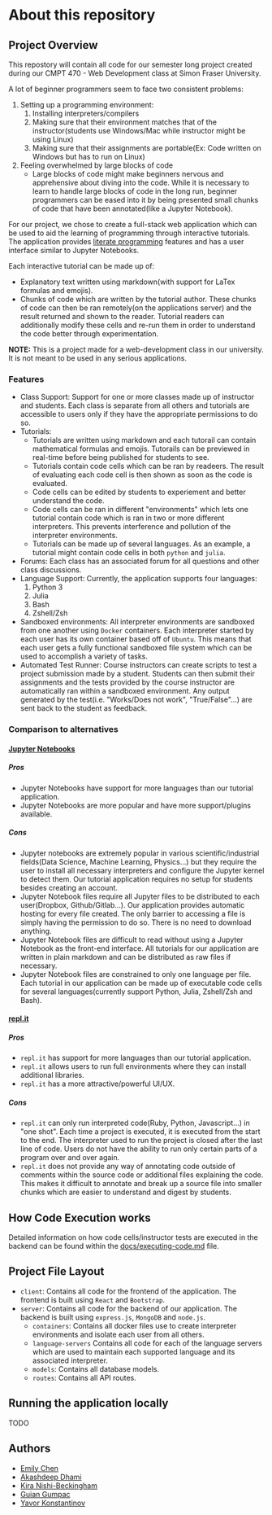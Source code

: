 # About this repository

## Project Overview
This repostory will contain all code for our semester long project created during our CMPT 470 - Web Development class at Simon Fraser University.

A lot of beginner programmers seem to face two consistent problems:
1. Setting up a programming environment:
   1. Installing interpreters/compilers
   2. Making sure that their environment matches that of the instructor(students use Windows/Mac while instructor might be using Linux)
   3. Making sure that their assignments are portable(Ex: Code written on Windows but has to run on Linux)
2. Feeling overwhelmed by large blocks of code
   -  Large blocks of code might make beginners nervous and apprehensive about diving into the code. While it is necessary to learn to handle large blocks of code in the long run, beginner programmers can be eased into it by being presented small chunks of code that have been annotated(like a Jupyter Notebook).

For our project, we chose to create a full-stack web application which can be used to aid the learning of programming through interactive tutorials. The application provides [literate programming](https://en.wikipedia.org/wiki/Literate_programming) features and has a user interface similar to Jupyter Notebooks.

Each interactive tutorial can be made up of:
   - Explanatory text written using markdown(with support for LaTex formulas and emojis).
   - Chunks of code which are written by the tutorial author. These chunks of code can then be ran remotely(on the applications server) and the result returned and shown to the reader. Tutorial readers can additionally modify these cells and re-run them in order to understand the code better through experimentation.

**NOTE:** This is a project made for a web-development class in our university. It is not meant to be used in any serious applications.

### Features
- Class Support: Support for one or more classes made up of instructor and students. Each class is separate from all others and tutorials are accessible to users only if they have the appropriate permissions to do so.
- Tutorials:
  - Tutorials are written using markdown and each tutorail can contain mathematical formulas and emojis. Tutorails can be previewed in real-time before being published for students to see.
  - Tutorials contain code cells which can be ran by readeers. The result of evaluating each code cell is then shown as soon as the code is evaluated.
  - Code cells can be edited by students to experiement and better understand the code.
  - Code cells can be ran in different "environments" which lets one tutorial contain code which is ran in two or more different interpreters. This prevents interference and pollution of the interpreter environments.
  - Tutorials can be made up of several languages. As an example, a tutorial might contain code cells in both `python` and `julia`.
- Forums: Each class has an associated forum for all questions and other class discussions.
- Language Support: Currently, the application supports four languages:
  1. Python 3
  2. Julia
  3. Bash
  4. Zshell/Zsh
- Sandboxed environments: All interpreter environments are sandboxed from one another using `Docker` containers. Each interpreter started by each user has its own container based off of `Ubuntu`. This means that each user gets a fully functional sandboxed file system which can be used to accomplish a variety of tasks.
- Automated Test Runner: Course instructors can create scripts to test a project submission made by a student. Students can then submit their assignments and the tests provided by the course instructor are automatically ran within a sandboxed environment. Any output generated by the test(i.e. "Works/Does not work", "True/False"...) are sent back to the student as feedback.
### Comparison to alternatives
#### [Jupyter Notebooks](https://jupyter.org/index.html)
##### Pros
- Jupyter Notebooks have support for more languages than our tutorial application.
- Jupyter Notebooks are more popular and have more support/plugins available.
##### Cons
- Jupyter notebooks are extremely popular in various scientific/industrial fields(Data Science, Machine Learning, Physics...) but they require the user to install all necessary interpreters and configure the Jupyter kernel to detect them. Our tutorial application requires no setup for students besides creating an account.
- Jupyter Notebook files require all Jupyter files to be distributed to each user(Dropbox, Github/Gitlab...). Our application provides automatic hosting for every file created. The only barrier to accessing a file is simply having the permission to do so. There is no need to download anything.
- Jupyter Notebook files are difficult to read without using a Jupyter Notebook as the front-end interface. All tutorials for our application are written in plain markdown and can be distributed as raw files if necessary.
- Jupyter Notebook files are constrained to only one language per file. Each tutorial in our application can be made up of executable code cells for several languages(currently support Python, Julia, Zshell/Zsh and Bash).
#### [repl.it](https://replit.com/)
##### Pros
- `repl.it` has support for more languages than our tutorial application.
- `repl.it` allows users to run full environments where they can install additional libraries.
- `repl.it` has a more attractive/powerful UI/UX.
##### Cons
- `repl.it` can only run interpreted code(Ruby, Python, Javascript...) in "one shot". Each time a project is executed, it is executed from the start to the end. The interpreter used to run the project is closed after the last line of code. Users do not have the ability to run only certain parts of a program over and over again.
- `repl.it` does not provide any way of annotating code outside of comments within the source code or additional files explaining the code. This makes it difficult to annotate and break up a source file into smaller chunks which are easier to understand and digest by students.

## How Code Execution works
Detailed information on how code cells/instructor tests are executed in the backend can be found within the [docs/executing-code.md](https://github.com/CMPT-470-Fall-2020/Code-Tutorial-App/blob/master/docs/executing-code.md) file.

## Project File Layout
- `client`: Contains all code for the frontend of the application. The frontend is built using `React` and `Bootstrap`.
- `server`: Contains all code for the backend of our application. The backend is built using `express.js`, `MongoDB` and `node.js`.
  - `containers`: Contains all docker files use to create interpreter environments and isolate each user from all others.
  - `language-servers` Contains all code for each of the language servers which are used to maintain each supported language and its associated interpreter.
  - `models`: Contains all database models.
  - `routes`: Contains all API routes.

## Running the application locally
TODO

## Authors
- [Emily Chen](https://github.com/emilychen98)
- [Akashdeep Dhami](https://github.com/a-dhami)
- [Kira Nishi-Beckingham](https://github.com/knishibe)
- [Guian Gumpac](https://github.com/GumpacG)
- [Yavor Konstantinov](https://github.com/sehnsucht13)